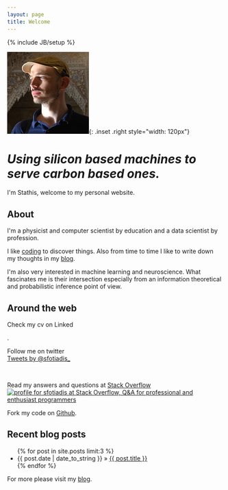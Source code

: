 ```yaml
---
layout: page
title: Welcome
---
```

{% include JB/setup %}

![photo of Stathis in Alhambra](assets/images/stathis.jpg){: .inset .right style="width: 120px"}

# *Using silicon based machines to serve carbon based ones.*

I'm Stathis, welcome to my personal website. 

## About

I'm a physicist and computer scientist by education and a data scientist by profession. 

I like <a href="projects">coding</a> to discover things. Also from time to time I like to write down my thoughts in my <a href="/blog">blog</a>.

I'm also very interested in machine learning and neuroscience. What fascinates me is their intersection especially from an information theoretical and probabilistic inference point of view.

## Around the web

Check my cv on Linked<script src="//platform.linkedin.com/in.js" type="text/javascript"></script>
<script type="IN/MemberProfile" data-id="https://www.linkedin.com/in/stathisfotiadis" data-format="hover" data-related="false"></script>.
<br>

Follow me on twitter<br>
 <a class="twitter-timeline" href="https://twitter.com/sfotiadis_" height="2em" data-widget-id="586226304086847488" data-chrome="nofooter noborders noscrollbar transparent noheader" data-tweet-limit="1" data-show-replies="false">Tweets by @sfotiadis_</a>
 <script>!function(d,s,id){var js,fjs=d.getElementsByTagName(s)[0],p=/^http:/.test(d.location)?'http':'https';if(!d.getElementById(id)){js=d.createElement(s);js.id=id;js.src=p+"://platform.twitter.com/widgets.js";fjs.parentNode.insertBefore(js,fjs);}}(document,"script","twitter-wjs");</script>
<br>

Read my answers and questions at [Stack Overflow](http://stackoverflow.com/users/1857521/sfotiadis)<br>
<a href="http://stackoverflow.com/users/1857521/sfotiadis">
<img src="http://stackoverflow.com/users/flair/1857521.png?theme=clean" width="208" height="58" alt="profile for sfotiadis at Stack Overflow, Q&amp;A for professional and enthusiast programmers" title="profile for sfotiadis at Stack Overflow, Q&amp;A for professional and enthusiast programmers">
</a>

Fork my code on [Github](https://github.com/sfotiadis).<br>



## Recent blog posts

<ul class="posts">
  {% for post in site.posts limit:3 %}
    <li><span>{{ post.date | date_to_string }}</span> &raquo; <a href="{{ BASE_PATH }}{{ post.url }}">{{ post.title }}</a></li>
  {% endfor %}
</ul>

For more please visit my <a href="/blog">blog</a>.


